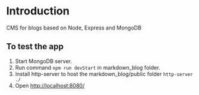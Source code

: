 # Introduction

CMS for blogs based on Node, Express and MongoDB

## To test the app
1. Start MongoDB server.  
2. Run command ``` npm run devStart ``` in markdown_blog folder.  
3. Install http-server to host the markdown_blog/public folder ``` http-server ./ ```
4. Open [http://localhost:8080/](http://localhost:8080/)  